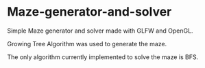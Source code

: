 # Maze-generator-and-solver
Simple Maze generator and solver made with GLFW and OpenGL.

Growing Tree Algorithm was used to generate the maze.

The only algorithm currently implemented to solve the maze is 
BFS.
